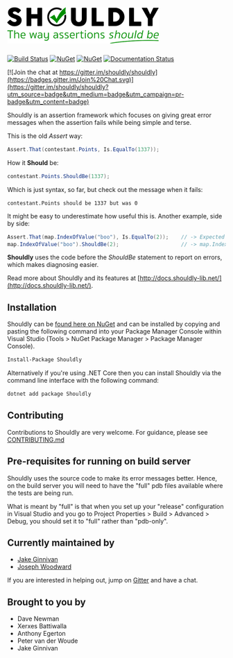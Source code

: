![Shouldly Logo](https://raw.githubusercontent.com/shouldly/shouldly/master/assets/logo_350x84.png)  
========

[![Build Status](https://ci.appveyor.com/api/projects/status/github/shouldly/shouldly?branch=master&svg=true)](https://ci.appveyor.com/project/shouldly/shouldly) 
[![NuGet](https://img.shields.io/nuget/dt/shouldly.svg)](https://www.nuget.org/packages/Shouldly) 
[![NuGet](https://img.shields.io/nuget/vpre/shouldly.svg)](https://www.nuget.org/packages/Shouldly)
[![Documentation Status](https://readthedocs.org/projects/shouldly/badge/?version=latest)](https://shouldly.readthedocs.org/en/latest/?badge=latest)

[![Join the chat at https://gitter.im/shouldly/shouldly](https://badges.gitter.im/Join%20Chat.svg)](https://gitter.im/shouldly/shouldly?utm_source=badge&utm_medium=badge&utm_campaign=pr-badge&utm_content=badge) 

Shouldly is an assertion framework which focuses on giving great error messages when the assertion fails while being simple and terse.

This is the old *Assert* way: 
```cs
Assert.That(contestant.Points, Is.EqualTo(1337));
```


How it **Should** be:
```cs
contestant.Points.ShouldBe(1337);
```
Which is just syntax, so far, but check out the message when it fails:

    contestant.Points should be 1337 but was 0

It might be easy to underestimate how useful this is. Another example, side by side:
```cs
Assert.That(map.IndexOfValue("boo"), Is.EqualTo(2));    // -> Expected 2 but was -1
map.IndexOfValue("boo").ShouldBe(2);                    // -> map.IndexOfValue("boo") should be 2 but was -1
```
**Shouldly** uses the code before the *ShouldBe* statement to report on errors, which makes diagnosing easier.

Read more about Shouldly and its features at [http://docs.shouldly-lib.net/](http://docs.shouldly-lib.net/).

## Installation

Shouldly can be [found here on NuGet](https://www.nuget.org/packages/Shouldly/) and can be installed by copying and pasting the following command into your Package Manager Console within Visual Studio (Tools > NuGet Package Manager > Package Manager Console).

```bash
Install-Package Shouldly
```

Alternatively if you're using .NET Core then you can install Shouldly via the command line interface with the following command:

```bash
dotnet add package Shouldly
```

## Contributing
Contributions to Shouldly are very welcome. For guidance, please see [CONTRIBUTING.md](CONTRIBUTING.md)

## Pre-requisites for running on build server
Shouldly uses the source code to make its error messages better. Hence, on the build server you will need to have the "full" pdb files available where the tests are being run. 

What is meant by "full" is that when you set up your "release" configuration in Visual Studio and you go to Project Properties > Build > Advanced > Debug, you should set it to "full" rather than "pdb-only". 

## Currently maintained by
 - [Jake Ginnivan](https://github.com/JakeGinnivan)
 - [Joseph Woodward](https://github.com/JosephWoodward)

If you are interested in helping out, jump on [Gitter](https://gitter.im/shouldly/shouldly) and have a chat.

## Brought to you by
 - Dave Newman
 - Xerxes Battiwalla
 - Anthony Egerton
 - Peter van der Woude
 - Jake Ginnivan
